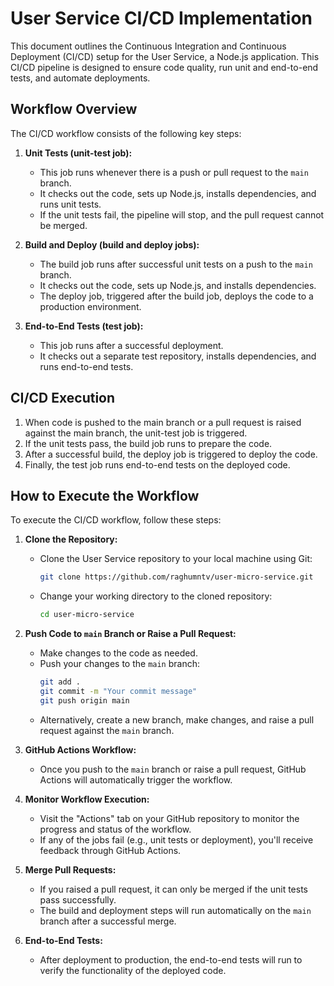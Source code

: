 # User Service CI/CD Implementation

This document outlines the Continuous Integration and Continuous Deployment (CI/CD) setup for the User Service, a Node.js application. This CI/CD pipeline is designed to ensure code quality, run unit and end-to-end tests, and automate deployments.

## Workflow Overview

The CI/CD workflow consists of the following key steps:

1. **Unit Tests (unit-test job):**
   - This job runs whenever there is a push or pull request to the `main` branch.
   - It checks out the code, sets up Node.js, installs dependencies, and runs unit tests.
   - If the unit tests fail, the pipeline will stop, and the pull request cannot be merged.

2. **Build and Deploy (build and deploy jobs):**
   - The build job runs after successful unit tests on a push to the `main` branch.
   - It checks out the code, sets up Node.js, and installs dependencies.
   - The deploy job, triggered after the build job, deploys the code to a production environment.

3. **End-to-End Tests (test job):**
   - This job runs after a successful deployment.
   - It checks out a separate test repository, installs dependencies, and runs end-to-end tests.

## CI/CD Execution

1. When code is pushed to the main branch or a pull request is raised against the main branch, the unit-test job is triggered.
2. If the unit tests pass, the build job runs to prepare the code.
3. After a successful build, the deploy job is triggered to deploy the code.
4. Finally, the test job runs end-to-end tests on the deployed code.

## How to Execute the Workflow

To execute the CI/CD workflow, follow these steps:

1. **Clone the Repository:**
   - Clone the User Service repository to your local machine using Git:
     ```bash
     git clone https://github.com/raghumntv/user-micro-service.git
     ```
   - Change your working directory to the cloned repository:
     ```bash
     cd user-micro-service
     ```

2. **Push Code to `main` Branch or Raise a Pull Request:**
   - Make changes to the code as needed.
   - Push your changes to the `main` branch:
     ```bash
     git add .
     git commit -m "Your commit message"
     git push origin main
     ```
   - Alternatively, create a new branch, make changes, and raise a pull request against the `main` branch.

3. **GitHub Actions Workflow:**
   - Once you push to the `main` branch or raise a pull request, GitHub Actions will automatically trigger the workflow.

4. **Monitor Workflow Execution:**
   - Visit the "Actions" tab on your GitHub repository to monitor the progress and status of the workflow.
   - If any of the jobs fail (e.g., unit tests or deployment), you'll receive feedback through GitHub Actions.

5. **Merge Pull Requests:**
   - If you raised a pull request, it can only be merged if the unit tests pass successfully.
   - The build and deployment steps will run automatically on the `main` branch after a successful merge.

6. **End-to-End Tests:**
   - After deployment to production, the end-to-end tests will run to verify the functionality of the deployed code.
